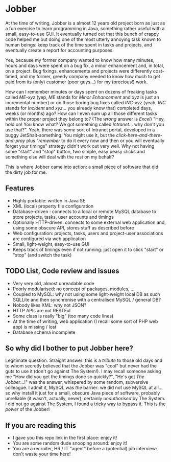 Jobber
======

At the time of writing, Jobber is a almost 12 years old project born as just as a fun exercise to learn programming in Java, something rather useful with a small, easy-to-use GUI.
It eventually turned out that this bunch of crappy code helped me out doing one of the most utterly annoying task known to human beings: keep track of the time spent in tasks and projects, and eventually create a report for accounting purposes.

Yes, because my former company wanted to know how many minutes, hours and days were spent on a bug fix, a minor enhancement and, in total, on a project.
Bug fixings, enhancements and projects were differently cost-timed, and my former, greedy company needed to know how much to get paid from its (only) customer (poor guys...) for my (precious!) work.

How can I remember minutes or days spent on dozens of freaking tasks called *ME-xyz* (yep, *ME* stands for *Minor Enhancement* and *xyz* is just an incremental number) or on those boring bug fixes called *INC-xyz* (yeah, *INC* stands for *Incident* and *xyz*... you already know that) completed days, weeks (or months) ago?
How can I even sum up all those different tasks within the proper project they belong to? (The *wrong* answer is *Excel*)
"Hey, hold on! You know what? We got something called *Intranet*... why don't you use that?". Yeah, there was *some* sort of Intranet portal, developed in a buggy JetShait-something. You might use it, but the *click-here-and-there-and-pray* plus "*remember* to do it every now and then or you will eventually forget your timings" strategy didn't work out very well.
Why not having some "start" and "stop" button, two simple, easy peasy clicks and something else will deal with the rest on my behalf?

This is where Jobber came into action: a small piece of software that did the dirty job for me.

Features
--------

- Highly portable: written in Java SE
- XML (local) property file configuration
- Database-driven : connects to a local or remote MySQL database to store projects, tasks, user accounts and timings
- Optionally HTTP-driven: connects to some external web application and, using some obscure API, stores stuff as described before
- Web configuration: projects, tasks, users and project-user associations are configured via web application
- Small, light-weight, easy-to-use GUI
- Keeps track of timings even if not running: just open it to click "start" or "stop" (and switch the task)

TODO List, Code review and issues
---------------------------------

- Very very old, almost unreadable code
- Poorly modularised: no concept of packages, modules, ...
- Coupled to MySQL: why not using some light-weight local DB as such SQLLite and then synchronise with a centralised MySQL / general DB?
- Nobody likes XML: why not JSON?
- HTTP APIs are not RESTFul
- Some class is really "big" (too many code lines)
- At the time of writing, web application (I recall some sort of PHP web app) is missing / lost
- Database schema incomplete

So why did I bother to put Jobber here?
---------------------------------------

Legitimate question. Straight answer: this is a *tribute* to those old days and to whom secretly believed that the Jobber was "cool" but never had the guts to use it (don't go against The System!). I may recall someone asking me "How did you get the timings done so quickly?", "He's got *The Jobber*...!" was the answer, whispered by some random, subversive colleague.
I admit it, MySQL was *the* barrier: we did not use MySQL at all... so why install it just for a small, obscure Java piece of software, probably unreliable (it wasn't, actually, never), certainly *unauthorised* by The System.
I did not go against The System, I found a tricky way to bypass it. This is the *power* of the Jobber!

If you are reading this
-----------------------

- I gave you this repo link in the first place: enjoy it!
- You are some random dude snooping around: enjoy it!
- You are a recruiter, HR / IT "agent" before a (potential) job interview: don't waste your time here!
